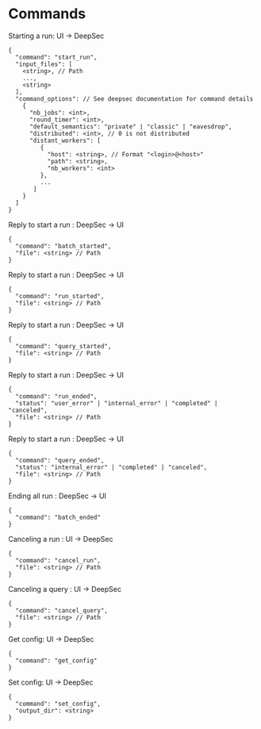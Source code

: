 # Commands

Starting a run: UI -> DeepSec

```
{
  "command": "start_run",
  "input_files": [
    <string>, // Path
    ...,
    <string>
  ],
  "command_options": // See deepsec documentation for command details
    {
      "nb_jobs": <int>,
      "round_timer": <int>,
      "default_semantics": "private" | "classic" | "eavesdrop",
      "distributed": <int>, // 0 is not distributed
      "distant_workers": [
         {
           "host": <string>, // Format "<login>@<host>"
           "path": <string>,
           "nb_workers": <int>
         },
         ...
       ]
    }
  ]
}
```
Reply to start a run : DeepSec -> UI

```
{
  "command": "batch_started",
  "file": <string> // Path
}
```

Reply to start a run : DeepSec -> UI

```
{
  "command": "run_started",
  "file": <string> // Path
}
```

Reply to start a run : DeepSec -> UI

```
{
  "command": "query_started",
  "file": <string> // Path
}
```

Reply to start a run : DeepSec -> UI

```
{
  "command": "run_ended",
  "status": "user_error" | "internal_error" | "completed" | "canceled",
  "file": <string> // Path
}
```

Reply to start a run : DeepSec -> UI

```
{
  "command": "query_ended",
  "status": "internal_error" | "completed" | "canceled",
  "file": <string> // Path
}
```

Ending all run : DeepSec -> UI

```
{
  "command": "batch_ended"
}
```


Canceling a run : UI -> DeepSec

```
{
  "command": "cancel_run",
  "file": <string> // Path
}
```

Canceling a query : UI -> DeepSec

```
{
  "command": "cancel_query",
  "file": <string> // Path
}
```

Get config: UI -> DeepSec
```
{
  "command": "get_config"
}
```

Set config: UI -> DeepSec
```
{
  "command": "set_config",
  "output_dir": <string>
}
```
